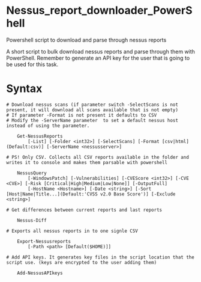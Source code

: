 # Nessus_report_downloader_PowerShell
Powershell script to download and parse through nessus reports

A short script to bulk download nessus reports and parse through them with PowerShell.
Remember to generate an API key for the user that is going to be used for this task.


# Syntax
    
    # Download nessus scans (if parameter switch -SelectScans is not present, it will download all scans available that is not empty)
    # If parameter -Format is not present it defaults to CSV
    # Modify the -ServerName parameter  to set a default nessus host instead of using the parameter.
    
        Get-NessusReports
            [-List] [-Folder <int32>] [-SelectScans] [-Format [csv|html](Default:csv)] [-ServerName <nessusserver>]
    
    # PS! Only CSV. Collects all CSV reports available in the folder and writes it to console and makes them parsable with powershell
    
        NessusQuery 
            [-WindowsPatch] [-Vulnerabilities] [-CVEScore <int32>] [-CVE <CVE>] [-Risk [Critical|High|Medium|Low|None]] [-OutputFull]
            [-HostName <Hostname>] [-Date <string>] [-Sort [Host|Name|Title...](Default:'CVSS v2.0 Base Score')] [-Exclude <string>]
               
    # Get differences between current reports and last reports
    
        Nessus-Diff
    
    # Exports all nessus reports in to one signle CSV
    
        Export-Nessusreports
            [-Path <path> [Default($HOME)]]
    
    # Add API keys. It generates key files in the script location that the script use. (keys are encrypted to the user adding them)
    
        Add-NessusAPIkeys
